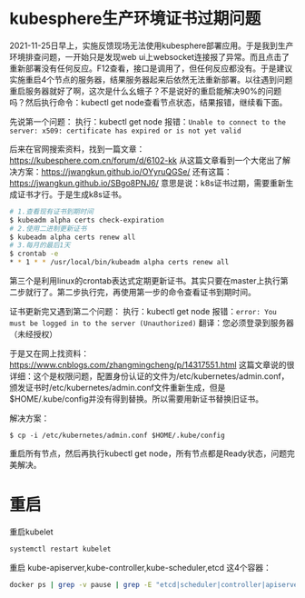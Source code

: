 # kubesphere生产环境证书过期问题

2021-11-25日早上，实施反馈现场无法使用kubesphere部署应用。于是我到生产环境排查问题，一开始只是发现web ui上websocket连接报了异常。而且点击了重新部署没有任何反应。F12查看，接口是调用了，但任何反应都没有。于是建议实施重启4个节点的服务器，结果服务器起来后依然无法重新部署。以往遇到问题重启服务器就好了啊，这次是什么幺蛾子？不是说好的重启能解决90%的问题吗？然后执行命令：kubectl get node查看节点状态，结果报错，继续看下面。

先说第一个问题：
执行：kubectl get node
报错：`Unable to connect to the server: x509: certificate has expired or is not yet valid`

后来在官网搜索资料，找到一篇文章：https://kubesphere.com.cn/forum/d/6102-kk
从这篇文章看到一个大佬出了解决方案：https://jwangkun.github.io/OYyruQGSe/
还有这篇：https://jwangkun.github.io/SBgo8PNJ6/
意思是说：k8s证书过期，需要重新生成证书才行。于是生成k8s证书。

```bash
# 1.查看现有证书到期时间
$ kubeadm alpha certs check-expiration
# 2.使用二进制更新证书
$ kubeadm alpha certs renew all
# 3.每月的最后1天
$ crontab -e
* * 1 * * /usr/local/bin/kubeadm alpha certs renew all
```

第三个是利用linux的crontab表达式定期更新证书。其实只要在master上执行第二步就行了。第二步执行完，再使用第一步的命令查看证书到期时间。

证书更新完又遇到第二个问题：
执行：kubectl get node
报错：`error: You must be logged in to the server (Unauthorized)`
翻译：您必须登录到服务器（未经授权）

于是又在网上找资料：https://www.cnblogs.com/zhangmingcheng/p/14317551.html
这篇文章说的很详细：这个是权限问题，配置身份认证的文件为/etc/kubernetes/admin.conf，颁发证书时/etc/kubernetes/admin.conf文件重新生成，但是$HOME/.kube/config并没有得到替换。所以需要用新证书替换旧证书。

解决方案：

```bashy
$ cp -i /etc/kubernetes/admin.conf $HOME/.kube/config
```

重启所有节点，然后再执行kubectl get node，所有节点都是Ready状态，问题完美解决。

# 重启

重启kubelet

```bash
systemctl restart kubelet
```

重启 kube-apiserver,kube-controller,kube-scheduler,etcd 这4个容器：

```bash
docker ps | grep -v pause | grep -E "etcd|scheduler|controller|apiserver" | awk '{print $1}' | awk '{print "docker","restart",$1}' | bash
```
